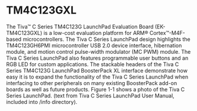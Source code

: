 # TM4C123GXL

The Tiva™ C Series TM4C123G LaunchPad Evaluation Board (EK-TM4C123GXL) is a low-cost evaluation platform for ARM® Cortex™-M4F-based microcontrollers. The Tiva C Series LaunchPad design highlights the TM4C123GH6PMI microcontroller USB 2.0 device interface, hibernation module, and motion control pulse-width modulator (MC PWM) module. The Tiva C Series LaunchPad also features programmable user buttons and an RGB LED for custom applications. The stackable headers of the Tiva
C Series TM4C123G LaunchPad BoosterPack XL interface demonstrate how easy it is to expand the functionality of the Tiva C Series LaunchPad when interfacing to other peripherals on many existing BoosterPack add-on boards as well as future products. Figure 1-1 shows a photo of the Tiva C Series LaunchPad. (text from Tiva C Series LaunchPad User Manual, included into /info directory).


